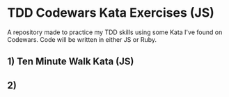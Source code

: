 # TDD Codewars Kata Exercises (JS)

A repository made to practice my TDD skills using some Kata I've found on Codewars. Code will be written in either JS or Ruby.

## 1) Ten Minute Walk Kata (JS)

## 2) 
